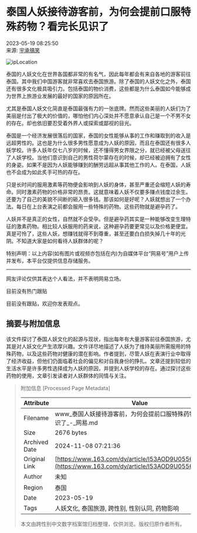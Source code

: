 # 泰国人妖接待游客前，为何会提前口服特殊药物？看完长见识了

2023-05-19 08:25:50  
来源: [宇承搞笑](https://www.163.com/dy/media/T1677131965354.html)

![ipLocation](https://static.ws.126.net/163/f2e/dy_media/dy_media/static/images/ipLocation.f6d00eb.svg)

泰国的人妖文化在世界各国都非常的有名气，因此每年都会有来自各地的游客前往泰国。其中我们中国游客就非常喜欢去泰国旅游。除了泰国的人妖文化之外，泰国还有很多文化极具吸引力。包括泰国的物价消费，这些都是为什么泰国如今能够成为世界上旅游业发展的最好的国家的原因所在。

尤其是泰国人妖文化简直是泰国最强有力的一张底牌。然而这些美丽的人妖们为了美丽是付出了极大的价值的，哪怕他们内心深处并不愿意承认自己是一个不男不女的存在。却也依旧要忍受着外界人或探索或鄙视的目光。

泰国是一个经济发展很落后的国家，泰国的女性能够从事的工作和赚取到的收入是远超男性的。这也是为什么很多男性愿意成为人妖的原因，而且在泰国还有很多人妖学校。许多人妖年仅七八岁的时候，还不懂得男女界限之分，就已经被父母送往了人妖学校。当他们意识到自己的男性荷尔蒙存在的时候，却已经被迫拥有了女性的身姿。如果不是因为人妖能够赚到的酬劳远超从事其他工作的人。在泰国，人妖也不会成为如此炙手可热的存在。

只是长时间的服用激素等药物便会影响到人妖的身体，甚至严重还会缩短人妖的寿命。同时激素药物的价格非常的昂贵。这就意味着人妖不仅要多赚点钱度过余生。还要为了自己的美貌不间断的砸入很多钱。那该如何是好呢？人妖就想出了一个办法。每日在上台表演之前都会服用一些特殊的药物。这些药物就是避孕药了。

人妖并不是真正的女性，自然就不会受孕。但是避孕药其实是一种能够改变生理特征的激素药物。相比较人妖服用的药来说，这种避孕药要更常见以及价格更便宜。真是可怜了，这些人妖，想赚钱就得不到尊重，甚至还要白白损失掉几十年的光阴。不知道大家是如何看待人妖群体的呢？

特别声明：以上内容(如有图片或视频亦包括在内)为自媒体平台“网易号”用户上传并发布，本平台仅提供信息存储服务。

---

网友评论仅供其表达个人看法，并不表明网易立场。

目前没有热门跟贴

目前没有跟贴，欢迎你发表观点。

## 摘要与附加信息

<!-- tcd_abstract -->
该文件探讨了泰国人妖文化的起源与现状，指出每年有大量游客前往泰国旅游，尤其是对人妖文化产生浓厚兴趣。文件详尽地描述了人妖为了维持美丽所需服用的特殊药物，以及这些药物对健康的潜在影响。作者提到，尽管人妖在表演行业中取得了经济收益，但他们仍面临着社会的偏见和对自我身份的挣扎。文章还提到较低的生活水平是许多男性选择成为人妖的原因，并提到人妖学校的存在。通过探讨这些药物的使用，文章引发读者对人妖群体的同情与关注。
<!-- tcd_abstract_end -->

> 附加信息 [Processed Page Metadata]
>
> | Attribute       | Value                                  |
> |-----------------|----------------------------------------|
> | Filename        | www_泰国人妖接待游客前，为何会提前口服特殊药物？看完长见识了_-_网易.md                             |
> | Size            | 2676 bytes                           |
> | Archived Date   | 2024-11-08 07:21:36                             |
> | Original Link   | [https://www.163.com/dy/article/I53AOD9U0556201D.html](https://www.163.com/dy/article/I53AOD9U0556201D.html)                       |
> | Author          | 未知                               |
> | Region          | 泰国                               |
> | Date            | 2023-05-19                                 |
> | Tags            | 人妖文化, 泰国旅游, 跨性别, 性别认同, 药物影响                                 |
>
> 本文由跨性别中文数字档案馆归档整理，仅供浏览。版权归原作者所有。
>